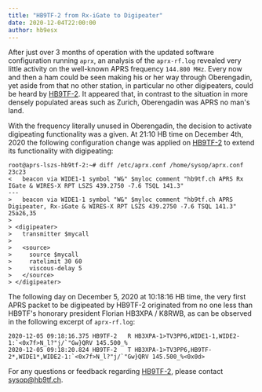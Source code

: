 ```yaml
---
title: "HB9TF-2 from Rx-iGate to Digipeater"
date: 2020-12-04T22:00:00
author: hb9esx
---
```


After just over 3 months of operation with the updated software configuration
running `aprx`, an analysis of the `aprx-rf.log` revealed very little activity
on the well-known APRS frequency `144.800 MHz`. Every now and then a ham could
be seen making his or her way through Oberengadin, yet aside from that no other
station, in particular no other digipeaters, could be heard by
[HB9TF-2](/systems/hb9tf-2). It appeared that, in contrast to the situation in
more densely populated areas such as Zurich, Oberengadin was APRS no man's
land.

With the frequency literally unused in Oberengadin, the decision to activate
digipeating functionality was a given.  At 21:10 HB time on December 4th, 2020
the following configuration change was applied on [HB9TF-2](/systems/hb9tf-2)
to extend its functionality with digipeating:

```shell
root@aprs-lszs-hb9tf-2:~# diff /etc/aprx.conf /home/sysop/aprx.conf
23c23
<   beacon via WIDE1-1 symbol "W&" $myloc comment "hb9tf.ch APRS Rx IGate & WIRES-X RPT LSZS 439.2750 -7.6 TSQL 141.3"
---
>   beacon via WIDE1-1 symbol "W&" $myloc comment "hb9tf.ch APRS Digipeater, Rx-iGate & WIRES-X RPT LSZS 439.2750 -7.6 TSQL 141.3"
25a26,35
>
> <digipeater>
>   transmitter $mycall
>
>   <source>
>     source $mycall
>     ratelimit 30 60
>     viscous-delay 5
>   </source>
> </digipeater>
```

The following day on December 5, 2020 at 10:18:16 HB time, the very first APRS
packet to be digipeated by HB9TF-2 originated from no one less than HB9TF's
honorary president Florian HB3XPA / K8RWB, as can be observed in the following
excerpt of `aprx-rf.log`:

```
2020-12-05 09:18:16.375 HB9TF-2   R HB3XPA-1>TV3PP6,WIDE1-1,WIDE2-1:`<0x7f>N_l?"j/`"Gw}QRV 145.500_%
2020-12-05 09:18:20.824 HB9TF-2   T HB3XPA-1>TV3PP6,HB9TF-2*,WIDE1*,WIDE2-1:`<0x7f>N_l?"j/`"Gw}QRV 145.500_%<0x0d>
```

For any questions or feedback regarding [HB9TF-2](/systems/hb9tf-2), please
contact sysop@hb9tf.ch.
